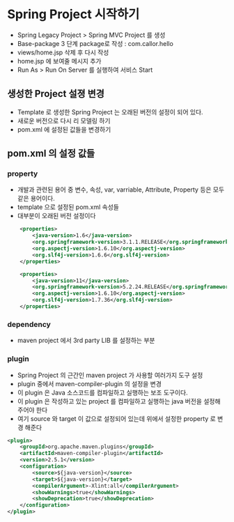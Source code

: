 # Spring Project 시작하기
- Spring Legacy Project > Spring MVC Project 를 생성
- Base-package 3 단계 package로 작성 : com.callor.hello
- views/home.jsp 삭제 후 다시 작성
- home.jsp 에 보여줄 메시지 추가
- Run As > Run On Server 를 실행하여 서비스 Start

## 생성한 Project 설졍 변경
- Template 로 생성한 Spring Project 는 오래된 버전의 설정이 되어 있다.
- 새로운 버전으로 다시 리 모델링 하기
- pom.xml 에 설정된 값들을 변경하기

## pom.xml 의 설정 값들
### property
- 개발과 관련된 용어 중 변수, 속성, var, varriable, Attribute, Property 등은 모두 같은 용어이다.
- template 으로 설정된 pom.xml 속성들
- 대부분이 오래된 버전 설정이다
```xml
	<properties>
		<java-version>1.6</java-version>
		<org.springframework-version>3.1.1.RELEASE</org.springframework-version>
		<org.aspectj-version>1.6.10</org.aspectj-version>
		<org.slf4j-version>1.6.6</org.slf4j-version>
	</properties>
```	

```xml
	<properties>
		<java-version>11</java-version>
		<org.springframework-version>5.2.24.RELEASE</org.springframework-version>
		<org.aspectj-version>1.6.10</org.aspectj-version>
		<org.slf4j-version>1.7.36</org.slf4j-version>
	</properties>
```	

### dependency
- maven project 에서 3rd party LIB 를 설정하는 부분

### plugin
- Spring Project 의 근간인 maven project 가 사용할 여러가지 도구 설정
- plugin 중에서 maven-compiler-plugin 의 설정을 변경
- 이 plugin 은 Java 소스코드를 컴파일하고 실행하는 보조 도구이다.
- 이 plugin 은 작성하고 있는 project 를 컴파일하고 실행하는 java 버전을 설정해 주어야 한다
- 여기 source 와 target 이 값으로 설정되어 있는데 위에서 설정한 property 로 변경 해준다
```xml
<plugin>
    <groupId>org.apache.maven.plugins</groupId>
    <artifactId>maven-compiler-plugin</artifactId>
    <version>2.5.1</version>
    <configuration>
        <source>${java-version}</source>
        <target>${java-version}</target>
        <compilerArgument>-Xlint:all</compilerArgument>
        <showWarnings>true</showWarnings>
        <showDeprecation>true</showDeprecation>
    </configuration>
</plugin>
```            